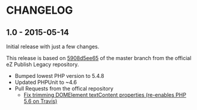 # CHANGELOG

## 1.0 - 2015-05-14

Initial release with just a few changes.

This release is based on [5908d5ee65](https://github.com/ezsystems/ezpublish-legacy/commit/5908d5ee65)
of the master branch from the official eZ Publish Legacy repository.

* Bumped lowest PHP version to 5.4.8
* Updated PHPUnit to ~4.6
* Pull Requests from the offical repository
  * [Fix trimming DOMElement textContent properties (re-enables PHP 5.6 on Travis)](https://github.com/ezsystems/ezpublish-legacy/pull/1170)

